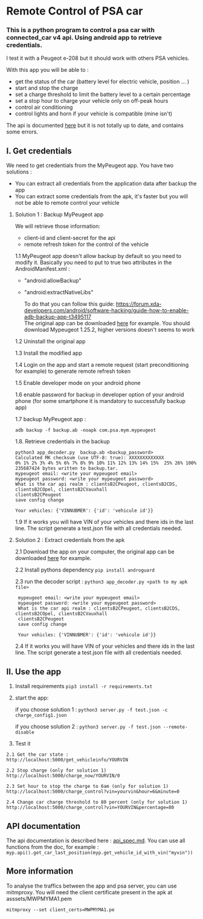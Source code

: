 # Remote Control of PSA car
### This is a python program to control a psa car with connected_car v4 api. Using android app to retrieve credentials.
I test it with a Peugeot e-208 but it should work with others PSA vehicles.

With this app  you will be able to :
 - get the status of the car (battery level for electric vehicle, position ... )
 - start and stop the charge
 - set a charge threshold to limit the battery level to a certain percentage
 - set a stop hour to charge your vehicle only on off-peak hours
 - control air conditioning
 - control lights and horn if your vehicle is compatible (mine isn't) 
 
The api is documented [here](https://developer.groupe-psa.io/webapi/b2c/quickstart/connect/#article) but it is not totally up to date, and contains some errors. 


## I. Get credentials
We need to get credentials from the MyPeugeot app. You have two solutions :  
- You can extract all credentials from the application data after backup the app
- You can extract some credentials from the apk, it's faster but you will not be able to remote control your vehicle

1. Solution 1 : Backup MyPeugeot app
   
   We will retrieve those information:
     - client-id and client-secret  for the api
     - remote refresh token for the control of the vehicle

    1.1 MyPeugeot app doesn't allow backup by default so you need to modify it.
    Basically you need to put to true two attributes in the AndroidManifest.xml :
     - "android:allowBackup"
     - "android:extractNativeLibs"
     
        To do that you can follow this guide: https://forum.xda-developers.com/android/software-hacking/guide-how-to-enable-adb-backup-app-t3495117  
        The original app can be downloaded [here](https://apkpure.com/fr/mypeugeot-app/com.psa.mym.mypeugeot) for example.
        You should download Mypeugeot 1.25.2, higher versions doesn't seems to work 
        
    1.2 Uninstall the original app
    
    1.3 Install the modified app
    
    1.4 Login on the app and start a remote request (start preconditioning for example) to generate remote refresh token   
    
    1.5 Enable developer mode on your android phone 
    
    1.6 enable password for backup in developer option of your android phone (for some smartphone it is mandatory to successfully backup app)
    
    1.7 backup MyPeugeot app : 
    
    ``` adb backup -f backup.ab -noapk com.psa.mym.mypeugeot ```

    1.8. Retrieve credentials in the backup

    ```
   python3 app_decoder.py  backup.ab <backup_password>
   Calculated MK checksum (use UTF-8: true): XXXXXXXXXXXXX
    0% 1% 2% 3% 4% 5% 6% 7% 8% 9% 10% 11% 12% 13% 14% 15%  25% 26% 100% 
    235687424 bytes written to backup.tar.
    mypeugeot email: <write your mypeugeot email>
    mypeugeot password: <write your mypeugeot password>
    What is the car api realm : clientsB2CPeugeot, clientsB2CDS, clientsB2COpel, clientsB2CVauxhall
    clientsB2CPeugeot
    save config change

    Your vehicles: {'VINNUBMER': {'id': 'vehicule id'}} 
      ```
    1.9 If it works you will have VIN of your vehicles and there ids in the last line. The script generate a test.json file with all credentials needed.
 
2. Solution 2 : Extract credentials from the apk

    2.1 Download the app on your computer, the original app can be downloaded [here](https://apkpure.com/fr/mypeugeot-app/com.psa.mym.mypeugeot) for example.
    
    2.2 Install pythons dependency ```pip install androguard```
    
    2.3  run the decoder script : ```python3 app_decoder.py <path to my apk file>```
      
        mypeugeot email: <write your mypeugeot email>
        mypeugeot password: <write your mypeugeot password>
        What is the car api realm : clientsB2CPeugeot, clientsB2CDS, clientsB2COpel, clientsB2CVauxhall
        clientsB2CPeugeot
        save config change
    
        Your vehicles: {'VINNUBMER': {'id': 'vehicule id'}}
   
   2.4 If it works you will have VIN of your vehicles and there ids in the last line. The script generate a test.json file with all credentials needed.
 
 ## II. Use the app
  1. Install requirements
  ```pip3 install -r requirements.txt```
  2. start the app:
        
        if you choose solution 1 :
   ``python3 server.py -f test.json -c charge_config1.json`` 
        
        if you choose solution 2 :
   ``python3 server.py -f test.json --remote-disable`` 
 
  
  3. Test it 
  
    2.1 Get the car state :
    http://localhost:5000/get_vehicleinfo/YOURVIN
    
    2.2 Stop charge (only for solution 1)
    http://localhost:5000/charge_now/YOURVIN/0
    
    2.3 Set hour to stop the charge to 6am (only for solution 1)
    http://localhost:5000/charge_control?vin=yourvin&hour=6&minute=0 
    
    2.4 Change car charge threshold to 80 percent (only for solution 1)
    http://localhost:5000/charge_control?vin=YOURVIN&percentage=80 
           
## API documentation
The api documentation is described here : [api_spec.md](api_spec.md).
You can use all functions from the doc, for example :
```myp.api().get_car_last_position(myp.get_vehicle_id_with_vin("myvin"))```
## More information
To analyse the traffics between the app and psa server, you can use mitmproxy.
You will need the client certificate present in the apk at asssets/MWPMYMA1.pem

```mitmproxy --set client_certs=MWPMYMA1.pe```